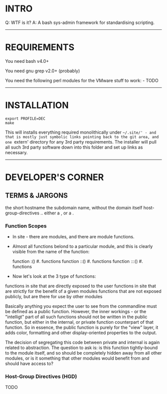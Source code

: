 INTRO
=====
Q: WTF is it?
A: A bash sys-admin framework for standardising scripting.

---

REQUIREMENTS
============

You need bash v4.0+

You need gnu grep v2.0+ (probably)

You need the following perl modules for the VMware stuff to work:
    - TODO

---

INSTALLATION
============

    export PROFILE=DEC
    make

This will installs everything required monolithically under `~/.site/' - and
that is mostly just symbolic links pointing back to the git area, and one
`extern' directory for any 3rd party requirements.  The installer will pull
all such 3rd party software down into this folder and set up links as necessary.

---

DEVELOPER'S CORNER
==================

TERMS & JARGONS
---------------

<shn>       the short hostname
<sdn>       the subdomain name, without the domain itself
<hgd>       host-group-directives
<fqdn>      <shn>.<sdn>.<domain>
<hosthint>  either a <shn>, or a <shn>.<sdn>


### Function Scopes

* In site - there are modules, and there are module functions.
* Almost all functions belond to a particular module, and this is clearly
  visible from the name of the function:

    function <module>:<function>()     #. <public> functions
    function :<module>:<function>()    #. <private> functions
    function ::<module>:<function>()   #. <internal> functions

* Now let's look at the 3 type of functions:

<public>    functions in site that are directly exposed to the user
<private>   functions in site that are strictly for the benefit of a given
            modules
<internal>  functions that are not exposed publicly, but are there for use
            by other modules

Basically anything you expect the user to see from the commandline must be
defined as a public function.  However, the inner workings - or the
"intelligt" part of all such functions should not be written in the public
function, but either in the internal, or private function counterpart of that
function.  So in essence, the public function is purely for the "view" layer,
it adds color, formatting and other display-oriented properties to the output.

The decision of segregating this code between private and internal is again
related to abstraction.  The question to ask is: is this function tightly-bound
to the module itself, and so should be completely hidden away from all other
modules, or is it something that other modules would benefit from and should
have access to?

### Host-Group Directives (HGD)

TODO
